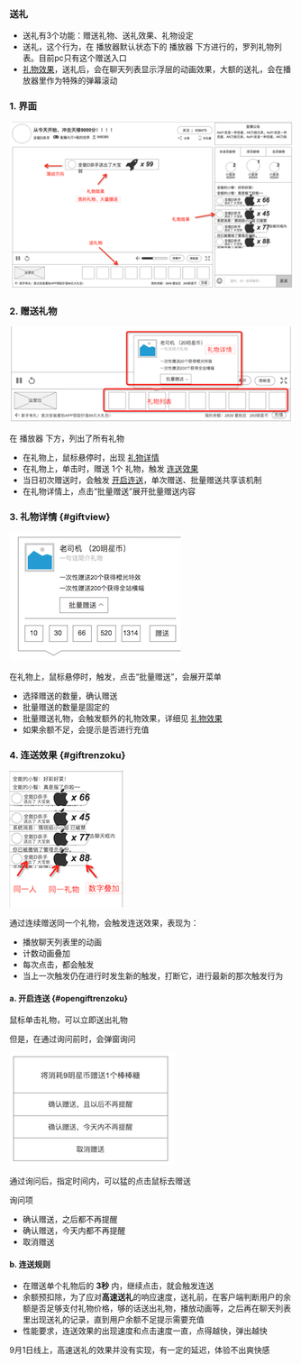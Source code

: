 ### 送礼
* 送礼有3个功能：赠送礼物、送礼效果、礼物设定
* 送礼，这个行为，在 播放器默认状态下的 播放器 下方进行的，罗列礼物列表。目前pc只有这个赠送入口
* [礼物效果](gifteffect.md)，送礼后，会在聊天列表显示浮层的动画效果，大额的送礼，会在播放器里作为特殊的弹幕滚动


### 1. 界面
![](img/gift.png)


### 2. 赠送礼物
![](img/gift-info.png)

在 播放器 下方，列出了所有礼物

* 在礼物上，鼠标悬停时，出现 [礼物详情](#giftview)
* 在礼物上，单击时，赠送 1个 礼物，触发 [连送效果](#giftrenzoku)
* 当日初次赠送时，会触发 [开启连送](#opengiftrenzoku)，单次赠送、批量赠送共享该机制
* 在礼物详情上，点击“批量赠送”展开批量赠送内容

### 3. 礼物详情 {#giftview}
![](img/gift-give.png)

在礼物上，鼠标悬停时，触发，点击“批量赠送”，会展开菜单

* 选择赠送的数量，确认赠送
* 批量赠送的数量是固定的
* 批量赠送礼物，会触发额外的礼物效果，详细见 [礼物效果](gifteffect.md)
* 如果余额不足，会提示是否进行充值


### 4. 连送效果 {#giftrenzoku}
![](img/giftrenzoku.png)

通过连续赠送同一个礼物，会触发连送效果，表现为：

* 播放聊天列表里的动画
* 计数动画叠加
* 每次点击，都会触发
* 当上一次触发仍在进行时发生新的触发，打断它，进行最新的那次触发行为

#### a. 开启连送 {#opengiftrenzoku}
鼠标单击礼物，可以立即送出礼物

但是，在通过询问前时，会弹窗询问

![](img/giftnotice.png)

通过询问后，指定时间内，可以猛的点击鼠标去赠送

询问项

* 确认赠送，之后都不再提醒
* 确认赠送，今天内都不再提醒
* 取消赠送

#### b. 连送规则
* 在赠送单个礼物后的 **3秒** 内，继续点击，就会触发连送
* 余额预扣除，为了应对**高速送礼**的响应速度，送礼前，在客户端判断用户的余额是否足够支付礼物价格，够的话送出礼物，播放动画等，之后再在聊天列表里出现送礼的记录，直到用户余额不足提示需要充值
* 性能要求，连送效果的出现速度和点击速度一直，点得越快，弹出越快

9月1日线上，高速送礼的效果并没有实现，有一定的延迟，体验不出爽快感


